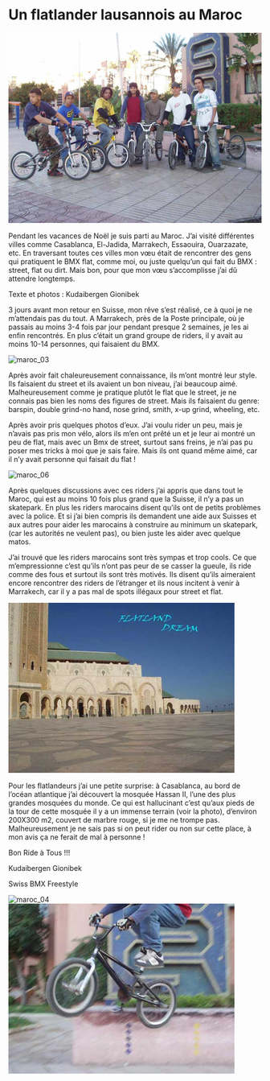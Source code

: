 # Un flatlander lausannois au Maroc

![maroc_01](./media/maroc_01.jpg)

Pendant les vacances de Noël je suis parti au Maroc. J’ai visité différentes villes comme Casablanca, El-Jadida, Marrakech, Essaouira, Ouarzazate, etc. En traversant toutes ces villes mon vœu était de rencontrer des gens qui pratiquent le BMX flat, comme moi, ou juste quelqu’un qui fait du BMX : street, flat ou dirt. Mais bon, pour que mon vœu s’accomplisse j’ai dû attendre longtemps.

Texte et photos : Kudaibergen Gionibek

3 jours avant mon retour en Suisse, mon rêve s’est réalisé, ce à quoi je ne m’attendais pas du tout. A Marrakech, près de la Poste principale, où je passais au moins 3-4 fois par jour pendant presque 2 semaines, je les ai enfin rencontrés. En plus c’était un grand groupe de riders, il y avait au moins 10-14 personnes, qui faisaient du BMX.

![maroc_03](./media/maroc_03.jpg)

Après avoir fait chaleureusement connaissance, ils m’ont montré leur style. Ils faisaient du street et ils avaient un bon niveau, j’ai beaucoup aimé. Malheureusement comme je pratique plutôt le flat que le street, je ne connais pas bien les noms des figures de street. Mais ils faisaient du genre: barspin, double grind-no hand, nose grind, smith, x-up grind, wheeling, etc.

Après avoir pris quelques photos d’eux. J’ai voulu rider un peu, mais je n’avais pas pris mon vélo, alors ils m’en ont prêté un et je leur ai montré un peu de flat, mais avec un Bmx de street, surtout sans freins, je n’ai pas pu poser mes tricks à moi que je sais faire. Mais ils ont quand même aimé, car il n’y avait personne qui faisait du flat !

![maroc_06](./media/maroc_06.jpg)

Après quelques discussions avec ces riders j’ai appris que dans tout le Maroc, qui est au moins 10 fois plus grand que la Suisse, il n’y a pas un skatepark. En plus les riders marocains disent qu’ils ont de petits problèmes avec la police. Et si j’ai bien compris ils demandent une aide aux Suisses et aux autres pour aider les marocains à construire au minimum un skatepark, (car les autorités ne veulent pas), ou bien juste les aider avec quelque matos.

J’ai trouvé que les riders marocains sont très sympas et trop cools. Ce que m’empressionne c’est qu’ils n’ont pas peur de se casser la gueule, ils ride comme des fous et surtout ils sont très motivés. Ils disent qu’ils aimeraient encore rencontrer des riders de l’étranger et ils nous incitent à venir à Marrakech, car il y a pas mal de spots illégaux pour street et flat.

![maroc_02](./media/maroc_02.jpg)

Pour les flatlandeurs j’ai une petite surprise: à Casablanca, au bord de l’océan atlantique j’ai découvert la mosquée Hassan II, l’une des plus grandes mosquées du monde. Ce qui est hallucinant c’est qu’aux pieds de la tour de cette mosquée il y a un immense terrain (voir la photo), d’environ 200X300 m2, couvert de marbre rouge, si je me ne trompe pas. Malheureusement je ne sais pas si on peut rider ou non sur cette place, à mon avis ça ne ferait de mal à personne !

Bon Ride à Tous !!!

Kudaibergen Gionibek

Swiss BMX Freestyle

![maroc_04](./media/maroc_04.jpg)
![maroc_05](./media/maroc_05.jpg)
